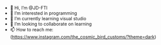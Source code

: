 - 👋 Hi, I’m @JD-FTI
- 👀 I’m interested in programming
- 🌱 I’m currently learning visual studio
- 💞️ I’m looking to collaborate on learning
- 📫 How to reach me: (https://www.instagram.com/the_cosmic_bird_customs/?theme=dark)

<!---
JD-FTI/JD-FTI is a ✨ special ✨ repository because its `README.md` (this file) appears on your GitHub profile.
You can click the Preview link to take a look at your changes.
--->
